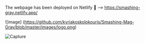 The webpage has been deployed on Netlify 🔗 --> https://smashing-gray.netlify.app/

![image] (https://github.com/kyriakoskolokouris/Smashing-Mag-Gray/blob/master/images/logo.png)

 ![Capture](https://user-images.githubusercontent.com/43856395/115306729-e7a9b500-a170-11eb-9df9-611aed9528b1.JPG)

